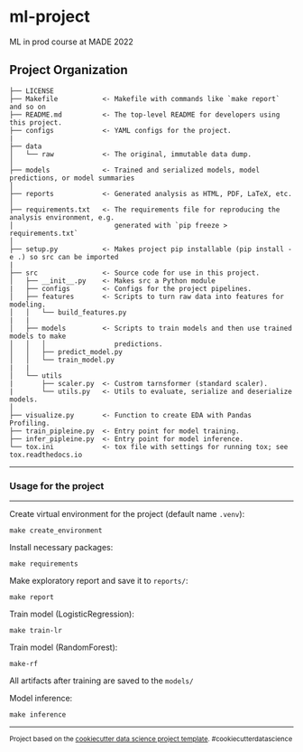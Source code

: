 ml-project
==============================

ML in prod course at MADE 2022

Project Organization
------------

    ├── LICENSE
    ├── Makefile           <- Makefile with commands like `make report` and so on
    ├── README.md          <- The top-level README for developers using this project.
    ├── configs            <- YAML configs for the project.
    |
    ├── data
    │   └── raw            <- The original, immutable data dump.
    │
    ├── models             <- Trained and serialized models, model predictions, or model summaries
    │
    ├── reports            <- Generated analysis as HTML, PDF, LaTeX, etc.
    │
    ├── requirements.txt   <- The requirements file for reproducing the analysis environment, e.g.
    │                         generated with `pip freeze > requirements.txt`
    │
    ├── setup.py           <- Makes project pip installable (pip install -e .) so src can be imported
    |
    ├── src                <- Source code for use in this project.
    │   ├── __init__.py    <- Makes src a Python module
    |   ├── configs        <- Configs for the project pipelines.
    │   ├── features       <- Scripts to turn raw data into features for modeling.
    │   │   └── build_features.py
    |   |
    │   ├── models         <- Scripts to train models and then use trained models to make
    │   │   │                 predictions.
    │   │   ├── predict_model.py
    │   │   └── train_model.py
    |   |
    │   └── utils
    |       ├── scaler.py  <- Custrom tarnsformer (standard scaler).
    |       └── utils.py   <- Utils to evaluate, serialize and deserialize models.
    │
    ├── visualize.py       <- Function to create EDA with Pandas Profiling.
    ├── train_pipleine.py  <- Entry point for model training.
    ├── infer_pipleine.py  <- Entry point for model inference.
    └── tox.ini            <- tox file with settings for running tox; see tox.readthedocs.io


--------

### Usage for the project
------------

Create virtual environment for the project (default name `.venv`):
```
make create_environment
```
Install necessary packages:  
```
make requirements
```
Make exploratory report and save it to `reports/`:  
```
make report
```  
Train model (LogisticRegression):  
```
make train-lr
```  
Train model (RandomForest):  
```
make-rf
```  
All artifacts after training are saved to the `models/`  
  
Model inference:  
```
make inference
```  

------------
<p><small>Project based on the <a target="_blank" href="https://drivendata.github.io/cookiecutter-data-science/">cookiecutter data science project template</a>. #cookiecutterdatascience</small></p>
